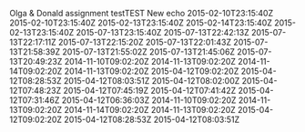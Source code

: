 Olga & Donald assignment testTEST
New echo
2015-02-10T23:15:40Z
2015-02-10T23:15:40Z
2015-02-13T23:15:40Z
2015-02-14T23:15:40Z
2015-02-13T23:15:40Z
2015-07-13T23:15:40Z
2015-07-13T22:42:13Z
2015-07-13T22:17:11Z
2015-07-13T22:15:20Z
2015-07-13T22:01:43Z
2015-07-13T21:58:39Z
2015-07-13T21:55:02Z
2015-07-13T21:45:06Z
2015-07-13T20:49:23Z
2014-11-10T09:02:20Z
2014-11-13T09:02:20Z
2014-11-14T09:02:20Z
2014-11-13T09:02:20Z
2015-04-12T09:02:20Z
2015-04-12T08:28:53Z
2015-04-12T08:03:51Z
2015-04-12T08:02:00Z
2015-04-12T07:48:23Z
2015-04-12T07:45:19Z
2015-04-12T07:41:42Z
2015-04-12T07:31:46Z
2015-04-12T06:36:03Z
2014-11-10T09:02:20Z
2014-11-13T09:02:20Z
2014-11-14T09:02:20Z
2014-11-13T09:02:20Z
2015-04-12T09:02:20Z
2015-04-12T08:28:53Z
2015-04-12T08:03:51Z
